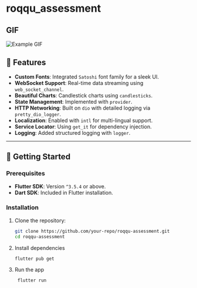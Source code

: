 # roqqu_assessment

## GIF
![Example GIF](./screenshots/roqqu.gif)

## 🔧 Features

- **Custom Fonts**: Integrated `Satoshi` font family for a sleek UI.
- **WebSocket Support**: Real-time data streaming using `web_socket_channel`.
- **Beautiful Charts**: Candlestick charts using `candlesticks`.
- **State Management**: Implemented with `provider`.
- **HTTP Networking**: Built on `dio` with detailed logging via `pretty_dio_logger`.
- **Localization**: Enabled with `intl` for multi-lingual support.
- **Service Locator**: Using `get_it` for dependency injection.
- **Logging**: Added structured logging with `logger`.

---

## 🚀 Getting Started

### Prerequisites

- **Flutter SDK**: Version `^3.5.4` or above.
- **Dart SDK**: Included in Flutter installation.

### Installation

1. Clone the repository:
   ```bash
   git clone https://github.com/your-repo/roqqu-assessment.git
   cd roqqu-assessment

2. Install dependencies
   ```bash
   flutter pub get

3. Run the app
   ```bash
    flutter run
